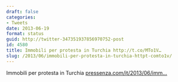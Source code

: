 ```yaml
---
draft: false
categories:
- Tweets
date: 2013-06-19
format: status
guid: http://twitter-347351937856970752-post
id: 4580
title: Immobili per protesta in Turchia http://t.co/MTo1V…
slug: /2013/06/immobili-per-protesta-in-turchia-httpt-comto1v/
---
```


Immobili per protesta in Turchia [pressenza.com/it/2013/06/imm…](http://www.pressenza.com/it/2013/06/immobili-per-protesta-in-turchia/)